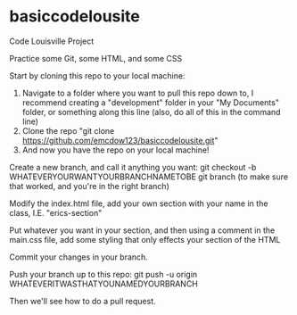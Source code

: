# basiccodelousite
Code Louisville Project

Practice some Git, some HTML, and some CSS

Start by cloning this repo to your local machine:
1. Navigate to a folder where you want to pull this repo down to, I recommend creating a "development" folder in your "My Documents" folder, or something along this line (also, do all of this in the command line)
2. Clone the repo "git clone https://github.com/emcdow123/basiccodelousite.git"
3. And now you have the repo on your local machine!

Create a new branch, and call it anything you want:
git checkout -b WHATEVERYOURWANTYOURBRANCHNAMETOBE
git branch (to make sure that worked, and you're in the right branch)

Modify the index.html file, add your own section with your name in the class, I.E. "erics-section"

Put whatever you want in your section, and then using a comment in the main.css file, add some styling that only effects your section of the HTML

Commit your changes in your branch.

Push your branch up to this repo:
git push -u origin WHATEVERITWASTHATYOUNAMEDYOURBRANCH

Then we'll see how to do a pull request.
